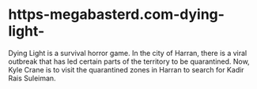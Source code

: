 # https-megabasterd.com-dying-light-
Dying Light is a survival horror game. In the city of Harran, there is a viral outbreak that has led certain parts of the territory to be quarantined. Now, Kyle Crane is to visit the quarantined zones in Harran to search for Kadir Rais Suleiman.
